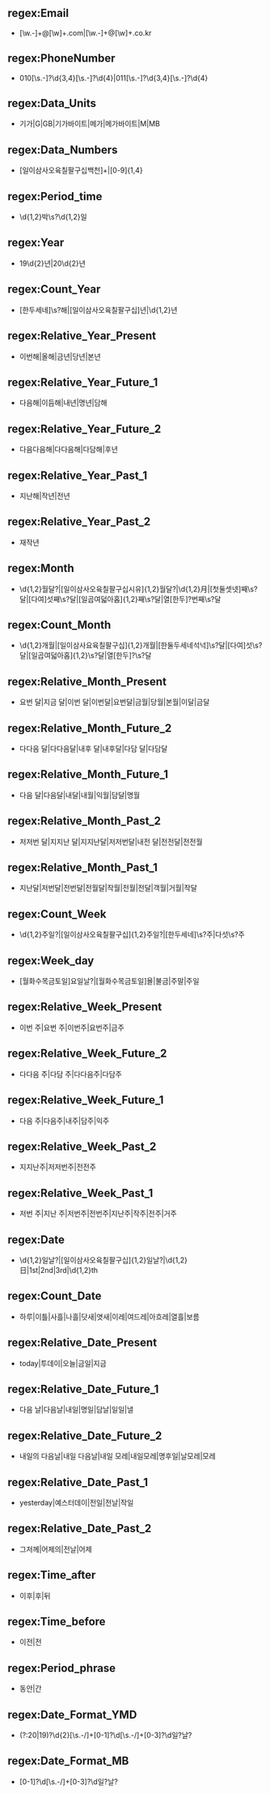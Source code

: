 ## regex:Email
- [\w\.\-]+@[\w]+\.com|[\w\.\-]+@[\w]+\.co.kr

## regex:PhoneNumber
- 010[\s\.\-]?\d{3,4}[\s\.\-]?\d{4}|011[\s\.\-]?\d{3,4}[\s\.\-]?\d{4}

## regex:Data_Units
- 기가|G|GB|기가바이트|메가|메가바이트|M|MB

## regex:Data_Numbers
- [일이삼사오육칠팔구십백천]+|[0-9]{1,4}

## regex:Period_time
- \d{1,2}박\s?\d{1,2}일

## regex:Year
- 19\d{2}년|20\d{2}년

## regex:Count_Year
- [한두세네]\s?해|[일이삼사오육칠팔구십]년|\d{1,2}년

## regex:Relative_Year_Present
- 이번해|올해|금년|당년|본년

## regex:Relative_Year_Future_1
- 다음해|이듬해|내년|명년|담해

## regex:Relative_Year_Future_2
- 다음다음해|다다음해|다담해|후년

## regex:Relative_Year_Past_1
- 지난해|작년|전년

## regex:Relative_Year_Past_2
- 재작년

## regex:Month
- \d{1,2}월달?|[일이삼사오육칠팔구십시유]{1,2}월달?|\d{1,2}月|[첫둘셋넷]째\s?달|[다여]섯째\s?달|[일곱여덟아홉]{1,2}째\s?달|열[한두]?번째\s?달

## regex:Count_Month
- \d{1,2}개월|[일이삼사요육칠팔구십]{1,2}개월|[한둘두세네석넉]\s?달|[다여]섯\s?달|[일곱여덟아홉]{1,2}\s?달|열[한두]?\s?달

## regex:Relative_Month_Present
- 요번 달|지금 달|이번 달|이번달|요번달|금월|당월|본월|이달|금달

## regex:Relative_Month_Future_2
- 다다음 달|다다음달|내후 달|내후달|다담 달|다담달

## regex:Relative_Month_Future_1
- 다음 달|다음달|내달|내월|익월|담달|명월

## regex:Relative_Month_Past_2
- 저저번 달|지지난 달|지지난달|저저번달|내전 달|전전달|전전월

## regex:Relative_Month_Past_1
- 지난달|저번달|전번달|전월달|작월|전월|전달|객월|거월|작달

## regex:Count_Week
- \d{1,2}주일?|[일이삼사오육칠팔구십]{1,2}주일?|[한두세네]\s?주|다섯\s?주

## regex:Week_day
- [월화수목금토일]요일날?|[월화수목금토일]욜|불금|주말|주일

## regex:Relative_Week_Present
- 이번 주|요번 주|이번주|요번주|금주

## regex:Relative_Week_Future_2
- 다다음 주|다담 주|다다음주|다담주

## regex:Relative_Week_Future_1
- 다음 주|다음주|내주|담주|익주

## regex:Relative_Week_Past_2
- 지지난주|저저번주|전전주

## regex:Relative_Week_Past_1
- 저번 주|지난 주|저번주|전번주|지난주|작주|전주|거주

## regex:Date
- \d{1,2}일날?|[일이삼사오육칠팔구십]{1,2}일날?|\d{1,2}日|1st|2nd|3rd|\d{1,2}th

## regex:Count_Date
- 하루|이틀|사흘|나흘|닷새|엿새|이레|여드레|아흐레|열흘|보름

## regex:Relative_Date_Present
- today|투데이|오늘|금일|지금

## regex:Relative_Date_Future_1
- 다음 날|다음날|내일|명일|담날|일일|낼

## regex:Relative_Date_Future_2
- 내일의 다음날|내일 다음날|내일 모레|내일모레|명후일|날모레|모레

## regex:Relative_Date_Past_1
- yesterday|예스터데이|전일|전날|작일

## regex:Relative_Date_Past_2
- 그저께|어제의|전날|어제

## regex:Time_after
- 이후|후|뒤

## regex:Time_before
- 이전|전

## regex:Period_phrase
- 동안|간

## regex:Date_Format_YMD
- (?:20|19)?\d{2}[\s\.\-/]+[0-1]?\d[\s\.\-/]+[0-3]?\d일?날?

## regex:Date_Format_MB
- [0-1]?\d[\s\.\-/]+[0-3]?\\d일?날?